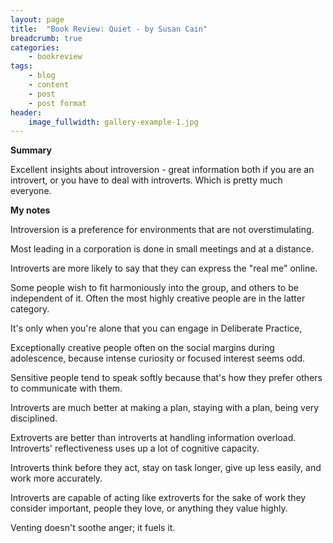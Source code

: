 ```yaml
---
layout: page
title:  "Book Review: Quiet - by Susan Cain"
breadcrumb: true
categories:
    - bookreview
tags:
    - blog
    - content
    - post
    - post format
header:
    image_fullwidth: gallery-example-1.jpg
---
```


**Summary**

Excellent insights about introversion - great information both if you are an introvert, or you have to deal with introverts. Which is pretty much everyone.

**My notes**

Introversion is a preference for environments that are not overstimulating.

Most leading in a corporation is done in small meetings and at a distance.

Introverts are more likely to say that they can express the "real me" online.

Some people wish to fit harmoniously into the group, and others to be independent of it. Often the most highly creative people are in the latter category.

It's only when you're alone that you can engage in Deliberate Practice,

Exceptionally creative people often on the social margins during adolescence, because intense curiosity or focused interest seems odd.

Sensitive people tend to speak softly because that's how they prefer others to communicate with them.

Introverts are much better at making a plan, staying with a plan, being very disciplined.

Extroverts are better than introverts at handling information overload. Introverts' reflectiveness uses up a lot of cognitive capacity.

Introverts think before they act, stay on task longer, give up less easily, and work more accurately.

Introverts are capable of acting like extroverts for the sake of work they consider important, people they love, or anything they value highly.

Venting doesn't soothe anger; it fuels it. 
